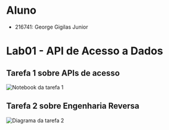 # Aluno
+ 216741: George Gigilas Junior

# Lab01 - API de Acesso a Dados
## Tarefa 1 sobre APIs de acesso
![Notebook da tarefa 1](notebook/lab01-api.ipynb)
## Tarefa 2 sobre Engenharia Reversa
![Diagrama da tarefa 2](images/IMG_4491.png)
